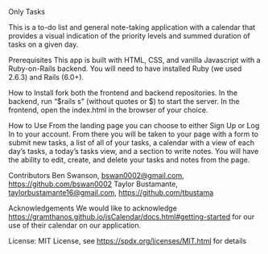 Only Tasks

This is a to-do list and general note-taking application with a calendar that provides a visual indication of the priority levels and summed duration of tasks on a given day.

Prerequisites
This app is built with HTML, CSS, and vanilla Javascript with a Ruby-on-Rails backend. You will need to have installed Ruby (we used 2.6.3) and Rails (6.0+).

How to Install
fork both the frontend and backend repositories. In the backend, run “$rails s” (without quotes or $) to start the server. In the frontend, open the index.html in the browser of your choice.

How to Use
From the landing page you can choose to either Sign Up or Log In to your account. From there you will be taken to your page with a form to submit new tasks, a list of all of your tasks, a calendar with a view of each day’s tasks, a today’s tasks view, and a section to write notes. You will have the ability to edit, create, and delete your tasks and notes from the page.

Contributors
Ben Swanson, bswan0002@gmail.com, https://github.com/bswan0002
Taylor Bustamante, taylorbustamante16@gmail.com, https://github.com/tbustama

Acknowledgements
We would like to acknowledge https://gramthanos.github.io/jsCalendar/docs.html#getting-started for our use of their calendar on our application.

License: MIT License, see https://spdx.org/licenses/MIT.html for details
